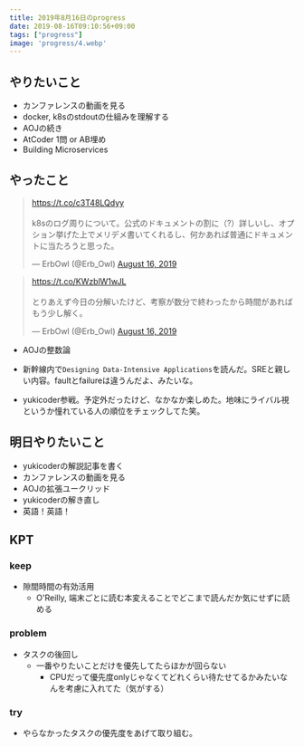 ```yaml
---
title: 2019年8月16日のprogress
date: 2019-08-16T09:10:56+09:00
tags: ["progress"]
image: 'progress/4.webp'
---
```


## やりたいこと
<!-- 実現可能性を考慮して -->
- カンファレンスの動画を見る
- docker, k8sのstdoutの仕組みを理解する
- AOJの続き
- AtCoder 1問 or AB埋め
- Building Microservices

## やったこと
<!-- twitterとか埋め込みながら -->

<blockquote class="twitter-tweet"><p lang="ja" dir="ltr"><a href="https://t.co/c3T48LQdyy">https://t.co/c3T48LQdyy</a><br><br>k8sのログ周りについて。公式のドキュメントの割に（?）詳しいし、オプション挙げた上でメリデメ書いてくれるし、何かあれば普通にドキュメントに当たろうと思った。</p>&mdash; ErbOwl (@Erb_Owl) <a href="https://twitter.com/Erb_Owl/status/1162201371136761857?ref_src=twsrc%5Etfw">August 16, 2019</a></blockquote> <script async src="https://platform.twitter.com/widgets.js" charset="utf-8"></script>

<blockquote class="twitter-tweet"><p lang="ja" dir="ltr"><a href="https://t.co/KWzblW1wJL">https://t.co/KWzblW1wJL</a><br><br>とりあえず今日の分解いたけど、考察が数分で終わったから時間があればもう少し解く。</p>&mdash; ErbOwl (@Erb_Owl) <a href="https://twitter.com/Erb_Owl/status/1162205760312397835?ref_src=twsrc%5Etfw">August 16, 2019</a></blockquote> <script async src="https://platform.twitter.com/widgets.js" charset="utf-8"></script>

- AOJの整数論

- 新幹線内で`Designing Data‑Intensive Applications`を読んだ。SREと親しい内容。faultとfailureは違うんだよ、みたいな。

- yukicoder参戦。予定外だったけど、なかなか楽しめた。地味にライバル視というか憧れている人の順位をチェックしてた笑。

## 明日やりたいこと
<!-- - 実現可能性を考慮せずに -->
- yukicoderの解説記事を書く
- カンファレンスの動画を見る
- AOJの拡張ユークリッド
- yukicoderの解き直し
- 英語！英語！

## KPT
<!-- やりたいこととやったことの差分を埋めるために必要なこと -->
### keep
- 隙間時間の有効活用
  - O'Reilly, 端末ごとに読む本変えることでどこまで読んだか気にせずに読める

### problem
- タスクの後回し
  - 一番やりたいことだけを優先してたらほかが回らない
    - CPUだって優先度onlyじゃなくてどれくらい待たせてるかみたいなんを考慮に入れてた（気がする）

### try
- やらなかったタスクの優先度をあげて取り組む。
